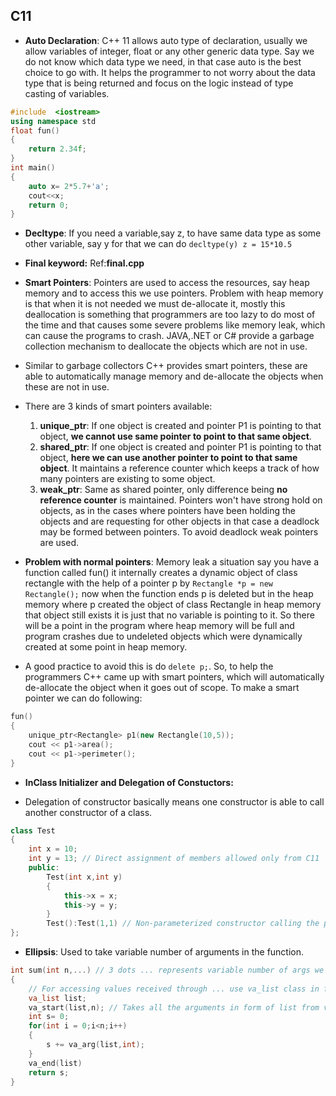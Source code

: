 ## C11

- **Auto Declaration**: C++ 11 allows auto type of declaration, usually we allow variables of integer, float or any other generic data type. Say we do not know which data type we need, in that case auto is the best choice to go with. It helps the programmer to not worry about the data type that is being returned and focus on the logic instead of type casting of variables.

```cpp
#include  <iostream>
using namespace std
float fun()
{
    return 2.34f;
}
int main()
{
    auto x= 2*5.7+'a';
    cout<<x;
    return 0;
}
```

- **Decltype**: If you need a variable,say z, to have same data type as some other variable, say y for that we can do `decltype(y) z = 15*10.5`

- **Final keyword:** Ref:**final.cpp**

- **Smart Pointers**: Pointers are used to access the resources, say heap memory and to access this we use pointers. Problem with heap memory is that when it is not needed we must de-allocate it, mostly this deallocation is something that programmers are too lazy to do most of the time and that causes some severe problems like memory leak, which can cause the programs to crash. JAVA,.NET or C# provide a garbage collection mechanism to deallocate the objects which are not in use.

- Similar to garbage collectors C++ provides smart pointers, these are able to automatically manage memory and de-allocate the objects when these are not in use.

- There are 3 kinds of smart pointers available:
  1. **unique_ptr**: If one object is created and pointer P1 is pointing to that object, **we cannot use same pointer to point to that same object**.
  2. **shared_ptr**: If one object is created and pointer P1 is pointing to that object, **here we can use another pointer to point to that same object**. It maintains a reference counter which keeps a track of how many pointers are existing to some object.
  3. **weak_ptr**: Same as shared pointer, only difference being **no reference counter** is maintained. Pointers won't have strong hold on objects, as in the cases where pointers have been holding the objects and are requesting for other objects in that case a deadlock may be formed between pointers. To avoid deadlock weak pointers are used.

- **Problem with normal pointers**: Memory leak a situation say you have a function called fun() it internally creates a dynamic object of class rectangle with the help of a pointer p by `Rectangle *p = new Rectangle();` now when the function ends p is deleted but in the heap memory where p created the object of class Rectangle in heap memory that object still exists it is just that no variable is pointing to it. So there will be a point in the program where heap memory will be full and program crashes due to undeleted objects which were dynamically created at some point in heap memory. 

- A good practice to avoid this is do `delete p;`. So, to help the programmers C++ came up with smart pointers, which will automatically de-allocate the object when it goes out of scope. To make a smart pointer we can do following:

```cpp
fun()
{
    unique_ptr<Rectangle> p1(new Rectangle(10,5));
    cout << p1->area();
    cout << p1->perimeter();
}
```

- **InClass Initializer and Delegation of Constuctors:**

- Delegation of constructor basically means one constructor is able to call another constructor of a class.
```cpp
class Test
{
    int x = 10;
    int y = 13; // Direct assignment of members allowed only from C11
    public:
        Test(int x,int y)
        {
            this->x = x;
            this->y = y;
        }
        Test():Test(1,1) // Non-parameterized constructor calling the parameterized constructor.
};
```

- **Ellipsis**: Used to take variable number of arguments in the function.

```cpp
int sum(int n,...) // 3 dots ... represents variable number of args we can call by doing sum(4,1,2,3,4) for 4 params and sum(2,5,9) for 2 parameters.
{
    // For accessing values received through ... use va_list class in foll. manner
    va_list list;
    va_start(list,n); // Takes all the arguments in form of list from variable_arguments list and wil take n elements mentioned.
    int s= 0;
    for(int i = 0;i<n;i++)
    {
        s += va_arg(list,int);
    }
    va_end(list)
    return s;
}
```